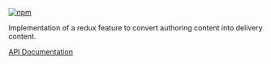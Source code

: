 [![npm](https://img.shields.io/npm/v/@acoustic-content-sdk/redux-feature-delivery-content.svg?style=flat-square)](https://www.npmjs.com/package/@acoustic-content-sdk/redux-feature-delivery-content)

Implementation of a redux feature to convert authoring content into delivery content.

[API Documentation](./markdown/redux-feature-delivery-content.md)
